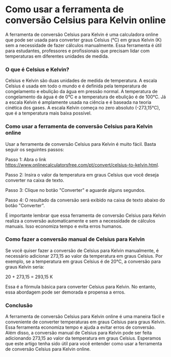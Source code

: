 Como usar a ferramenta de conversão Celsius para Kelvin online
==============================================================

A ferramenta de conversão Celsius para Kelvin é uma calculadora online que pode ser usada para converter graus Celsius (°C) em graus Kelvin (K) sem a necessidade de fazer cálculos manualmente. Essa ferramenta é útil para estudantes, professores e profissionais que precisam lidar com temperaturas em diferentes unidades de medida.

### O que é Celsius e Kelvin?

Celsius e Kelvin são duas unidades de medida de temperatura. A escala Celsius é usada em todo o mundo e é definida pela temperatura de congelamento e ebulição da água em pressão normal. A temperatura de congelamento da água é de 0°C e a temperatura de ebulição é de 100°C. Já a escala Kelvin é amplamente usada na ciência e é baseada na teoria cinética dos gases. A escala Kelvin começa no zero absoluto (-273,15°C), que é a temperatura mais baixa possível.

### Como usar a ferramenta de conversão Celsius para Kelvin online

Usar a ferramenta de conversão Celsius para Kelvin é muito fácil. Basta seguir os seguintes passos:

Passo 1: Abra o link <https://www.onlinecalculatorsfree.com/pt/convert/celsius-to-kelvin.html>.

Passo 2: Insira o valor da temperatura em graus Celsius que você deseja converter na caixa de texto.

Passo 3: Clique no botão "Converter" e aguarde alguns segundos.

Passo 4: O resultado da conversão será exibido na caixa de texto abaixo do botão "Converter".

É importante lembrar que essa ferramenta de conversão Celsius para Kelvin realiza a conversão automaticamente e sem a necessidade de cálculos manuais. Isso economiza tempo e evita erros humanos.

### Como fazer a conversão manual de Celsius para Kelvin

Se você quiser fazer a conversão de Celsius para Kelvin manualmente, é necessário adicionar 273,15 ao valor da temperatura em graus Celsius. Por exemplo, se a temperatura em graus Celsius é de 20°C, a conversão para graus Kelvin seria:

20 + 273,15 = 293,15 K

Essa é a fórmula básica para converter Celsius para Kelvin. No entanto, essa abordagem pode ser demorada e propensa a erros.

### Conclusão

A ferramenta de conversão Celsius para Kelvin online é uma maneira fácil e conveniente de converter temperaturas em graus Celsius para graus Kelvin. Essa ferramenta economiza tempo e ajuda a evitar erros de conversão. Além disso, a conversão manual de Celsius para Kelvin pode ser feita adicionando 273,15 ao valor da temperatura em graus Celsius. Esperamos que este artigo tenha sido útil para você entender como usar a ferramenta de conversão Celsius para Kelvin online.